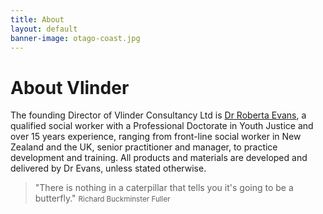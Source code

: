 ```yaml
---
title: About
layout: default
banner-image: otago-coast.jpg
---
```


# About Vlinder

The founding Director of Vlinder Consultancy Ltd is [Dr Roberta Evans][profile], a qualified social worker with a Professional Doctorate in Youth Justice and over 15 years experience, ranging from front-line social worker in New Zealand and the UK, senior practitioner and manager, to practice development and training. All products and materials are developed and delivered by Dr Evans, unless stated otherwise.

[profile]: http://uk.linkedin.com/pub/roberta-evans/25/b37/907


> "There is nothing in a caterpillar that tells you it's going to be a butterfly."
> <small>Richard Buckminster Fuller</small>

